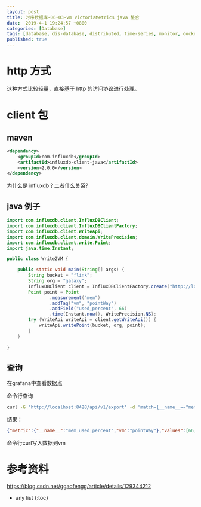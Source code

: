```yaml
---
layout: post
title: 时序数据库-06-03-vm VictoriaMetrics java 整合
date:  2019-4-1 19:24:57 +0800
categories: [Database]
tags: [database, dis-database, distributed, time-series, monitor, docker, sf]
published: true
---
```



# http 方式

这种方式比较轻量，直接基于 http 的访问协议进行处理。

# client 包

## maven 

```xml
<dependency>
    <groupId>com.influxdb</groupId>
    <artifactId>influxdb-client-java</artifactId>
    <version>2.0.0</version>
</dependency>
```

为什么是 influxdb？二者什么关系?

## java 例子

```java
import com.influxdb.client.InfluxDBClient;
import com.influxdb.client.InfluxDBClientFactory;
import com.influxdb.client.WriteApi;
import com.influxdb.client.domain.WritePrecision;
import com.influxdb.client.write.Point;
import java.time.Instant;

public class Write2VM {

    public static void main(String[] args) {
        String bucket = "flink";
        String org = "galaxy";
        InfluxDBClient client = InfluxDBClientFactory.create("http://localhost:8428");
        Point point = Point
                .measurement("mem")
                .addTag("vm", "pointWay")
                .addField("used_percent", 66)
                .time(Instant.now(), WritePrecision.NS);
        try (WriteApi writeApi = client.getWriteApi()) {
            writeApi.writePoint(bucket, org, point);
        }
    }
    
}
```

## 查询

在grafana中查看数据点

命令行查询

```sh
curl -G 'http://localhost:8428/api/v1/export' -d 'match={__name__=~"mem_used_percent.*"}'
```

结果：

```json
{"metric":{"__name__":"mem_used_percent","vm":"pointWay"},"values":[66,88],"timestamps":[1634307675617,1634308728583]}
```

命令行curl写入数据到vm

# 参考资料

https://blog.csdn.net/ggaofengg/article/details/129344212

* any list
{:toc}